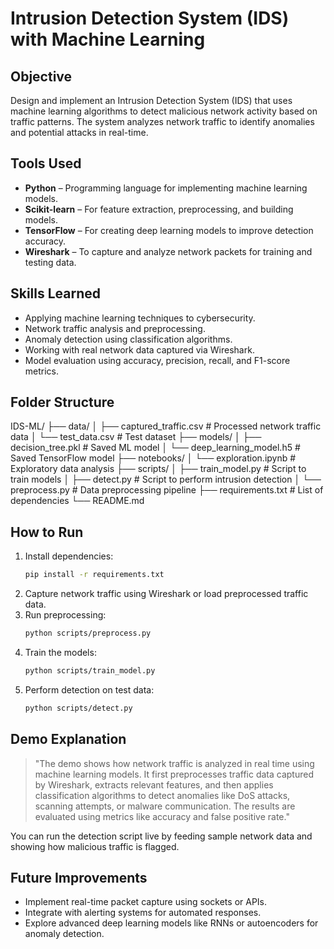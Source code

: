 # Intrusion Detection System (IDS) with Machine Learning

## Objective
Design and implement an Intrusion Detection System (IDS) that uses machine learning algorithms to detect malicious network activity based on traffic patterns. The system analyzes network traffic to identify anomalies and potential attacks in real-time.

## Tools Used
- **Python** – Programming language for implementing machine learning models.
- **Scikit-learn** – For feature extraction, preprocessing, and building models.
- **TensorFlow** – For creating deep learning models to improve detection accuracy.
- **Wireshark** – To capture and analyze network packets for training and testing data.

## Skills Learned
- Applying machine learning techniques to cybersecurity.
- Network traffic analysis and preprocessing.
- Anomaly detection using classification algorithms.
- Working with real network data captured via Wireshark.
- Model evaluation using accuracy, precision, recall, and F1-score metrics.

## Folder Structure

IDS-ML/
├── data/
│   ├── captured_traffic.csv      # Processed network traffic data
│   └── test_data.csv             # Test dataset
├── models/
│   ├── decision_tree.pkl         # Saved ML model
│   └── deep_learning_model.h5    # Saved TensorFlow model
├── notebooks/
│   └── exploration.ipynb         # Exploratory data analysis
├── scripts/
│   ├── train_model.py            # Script to train models
│   ├── detect.py                 # Script to perform intrusion detection
│   └── preprocess.py             # Data preprocessing pipeline
├── requirements.txt              # List of dependencies
└── README.md

## How to Run
1. Install dependencies:
   ```bash
   pip install -r requirements.txt
   ```
2. Capture network traffic using Wireshark or load preprocessed traffic data.
3. Run preprocessing:
   ```bash
   python scripts/preprocess.py
   ```
4. Train the models:
   ```bash
   python scripts/train_model.py
   ```
5. Perform detection on test data:
   ```bash
   python scripts/detect.py
   ```

## Demo Explanation
> "The demo shows how network traffic is analyzed in real time using machine learning models. It first preprocesses traffic data captured by Wireshark, extracts relevant features, and then applies classification algorithms to detect anomalies like DoS attacks, scanning attempts, or malware communication. The results are evaluated using metrics like accuracy and false positive rate."

You can run the detection script live by feeding sample network data and showing how malicious traffic is flagged.

## Future Improvements
- Implement real-time packet capture using sockets or APIs.
- Integrate with alerting systems for automated responses.
- Explore advanced deep learning models like RNNs or autoencoders for anomaly detection.
